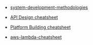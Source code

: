 * [system-development-methodologies](https://cheatography.com/nataliemoore/cheat-sheets/system-development-methodologies/pdf_bw/)

* [API Design cheatsheet](https://github.com/AdyKalra/technolgytrends/blob/master/Architecture%20trends/API%20Design%20Cheat%20Sheet.md)

* [Platform Building cheatsheet](https://github.com/AdyKalra/technolgytrends/blob/master/Architecture%20trends/Platform-Building%20Cheat%20Sheet.md)

* [aws-lambda-cheatsheet](https://github.com/srcecde/aws-lambda-cheatsheet)
